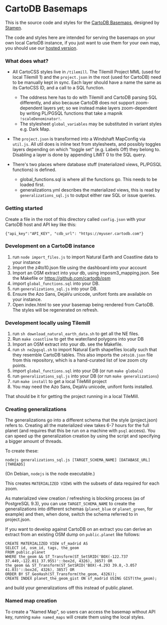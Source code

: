 CartoDB Basemaps
================

This is the source code and styles for the [CartoDB Basemaps](http://cartodb.com/basemaps), designed by [Stamen](http://stamen.com).

The code and styles here are intended for serving the basemaps on your own local CartoDB instance, if you just want to use them for your own map, you should use our [hosted version](http://cartodb.com/basemaps).

### What does what?

* All CartoCSS styles live in `/tilemill`. The Tilemill Project MML (used for local Tilemill 1) and the `project.json` in the root (used for CartoDB) need to be manually kept in sync. Each layer should have a name the same as its CartoCSS ID, and a call to a SQL function.
	* The oddness here has to do with Tilemill and CartoDB parsing SQL differently, and also because CartoDB does not support zoom-dependent layers yet; so we instead make layers zoom-dependent by writing PL/PGSQL functions that take a mapnik `!scaleDenominator!`.
	* The stylesheet `global_variables` may be substituted in variant styles e.g. Dark Map.
	
* The `project.json` is transformed into a Windshaft MapConfig via `util.js`. All util does is inline text from stylesheets, and possibly toggles layers depending on which "toggle set" (e.g. Labels Off) they belong to. Disabling a layer is done by appending LIMIT 0 to the SQL query.

* There's two places where database stuff (materialized views, PL/PGSQL functions) is defined.
	* global_functions.sql is where all the functions go. This needs to be loaded first.
	* generalizations.yml describes the materialized views, this is read by `generalizations_sql.js` to output either raw SQL or issue queries.


### Getting started

Create a file in the root of this directory called `config.json` with your CartoDB host and API key like this:

    {"api_key":"API_KEY", "cdb_url": "https://myuser.cartodb.com"}

### Development on a CartoDB instance

1. run `node import_files.js` to import Natural Earth and Coastline data to your instance
2. Import the z4to10.json file using the dashboard into your account
3. Import an OSM extract into your db, using imposm3_mapping.json. See the Makefile or https://github.com/cartodb/osm
4. import `global_functions.sql` into your DB.
5. run `generalizations_sql.js` into your DB.
6. Ensure the Azo Sans, DejaVu unicode, unifont fonts are available on your instance.
7. Open index.html to see your basemap being rendered from CartoDB. The styles will be regenerated on refresh.

### Development locally using Tilemill

1. run `sh download_natural_earth_data.sh` to get all the NE files. 
2. Run `make coastline` to get the water/land polygons into your DB
3. Import an OSM extract into your db. see the Makefile.
4. run `sh ne2pgsql.sh` to import Natural Earth shapefiles locally such that they resemble CartoDB tables. This also imports the `z4to10.json` file from this repository, which is a hand-curated list of low zoom city points.
5. import `global_functions.sql` into your DB (or run `make globals`)
6. run `generalizations_sql.js` into your DB (or run `make generalizations`)
7. run `make install` to get a local TileMill project
8. You may need the Azo Sans, DejaVu unicode, unifont fonts installed.

That should be it for getting the project running in a local TileMill.

### Creating generalizations

The generalizations go into a different schema that the style (project.json) refers to. Creating all the materialized view takes 6-7 hours for the full planet (and requires that this be run on a machine with `psql` access).
You can speed up the generalization creation by using the script and specifying a bigger amount of threads.

To create these:

    nodejs generalizations_sql.js [TARGET_SCHEMA_NAME] [DATABASE_URL] [THREADS]
    
(On Debian, `nodejs` is the node executable.)

This creates `MATERIALIZED VIEWS` with the subsets of data required for each zoom.

As materialized view creation / refreshing is blocking process (as of PostgreSQL 9.3), you can use
`TARGET_SCHEMA_NAME` to create the generalizations into different schemas 
(`planet_blue` or `planet_green`, for example) and then, when done,
switch the schema referred to in project.json.

If you want to develop against CartoDB on an extract you can derive an extract from an existing OSM dump on `public.planet` like follows:

    CREATE MATERIALIZED VIEW sf_madrid AS
    SELECT id, osm_id, tags, the_geom
    FROM public.planet
    WHERE the_geom && ST_Transform(ST_SetSRID('BOX(-122.737 37.449,-122.011 37.955)'::box2d, 4326), 3857) OR
    the_geom && ST_Transform(ST_SetSRID('BOX(-4.293 39.8,-3.057 41.03)'::box2d, 4326), 3857) OR
    ORDER BY ST_GeoHash(ST_Transform(the_geom, 4326));
    CREATE INDEX planet_the_geom_gist ON sf_madrid USING GIST(the_geom);

and build your generalizations off this instead of public.planet.

### Named map creation

To create a "Named Map", so users can access the basemap without API key, running `make named_maps` will create them using the local styles.

